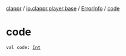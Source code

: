 [clappr](../../index.md) / [io.clappr.player.base](../index.md) / [ErrorInfo](index.md) / [code](./code.md)

# code

`val code: `[`Int`](https://kotlinlang.org/api/latest/jvm/stdlib/kotlin/-int/index.html)